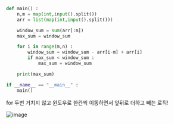 ```python
def main() :
    n,m = map(int,input().split())
    arr = list(map(int,input().split()))

    window_sum = sum(arr[:m])
    max_sum = window_sum

    for i in range(m,n) : 
        window_sum = window_sum - arr[i-m] + arr[i]
        if max_sum < window_sum : 
            max_sum = window_sum

    print(max_sum)

if __name__ == "__main__" : 
    main()
```

for 두번 거치지 않고 윈도우로 한칸씩 이동하면서 앞뒤로 더하고 빼는 로직!

![image](https://github.com/user-attachments/assets/905a9fb6-a7be-4e38-8a69-fb8c6d526e13)

